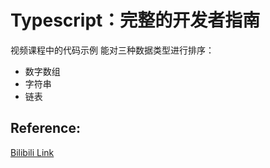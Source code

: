 # Typescript：完整的开发者指南
视频课程中的代码示例
能对三种数据类型进行排序：
- 数字数组
- 字符串
- 链表


## Reference:
[Bilibili Link](https://www.bilibili.com/video/BV1KL411K7cH?p=81&spm_id_from=pageDriver)